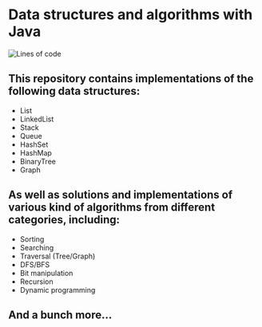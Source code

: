 # Data structures and algorithms with Java

![Lines of code](https://img.shields.io/tokei/lines/github/Arabadzhiew/Data-structures-and-algorithms?style=for-the-badge)

## This repository contains implementations of the following data structures:

- List
- LinkedList
- Stack
- Queue
- HashSet
- HashMap
- BinaryTree
- Graph

## As well as solutions and implementations of various kind of algorithms from different categories, including:

- Sorting
- Searching
- Traversal (Tree/Graph)
- DFS/BFS
- Bit manipulation
- Recursion
- Dynamic programming

## And a bunch more...
